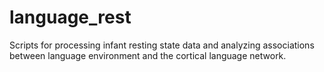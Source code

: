 # language_rest
Scripts for processing infant resting state data and analyzing associations between language environment and the cortical language network.

